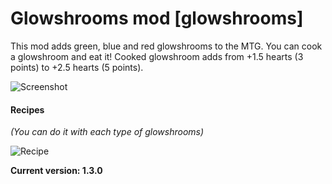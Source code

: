 # Glowshrooms mod [glowshrooms]

This mod adds green, blue and red glowshrooms to the MTG. You can cook a glowshroom and eat it! Cooked glowshroom adds from +1.5 hearts (3 points) to +2.5 hearts (5 points).

![Screenshot](https://content.minetest.net/uploads/71ca15e2df.png)

**<h4>Recipes</h4>**
*(You can do it with each type of glowshrooms)*

![Recipe](https://content.minetest.net/uploads/cb9c6d019c.png)

**Current version: 1.3.0**